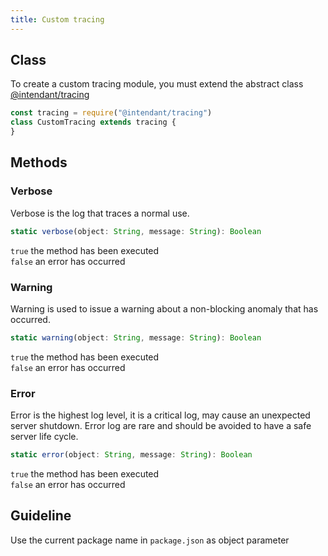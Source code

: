 ```yaml
---
title: Custom tracing
---
```


## Class
To create a custom tracing module, you must extend the abstract class [@intendant/tracing](https://www.npmjs.com/package/@intendant/tracing)

```js
const tracing = require("@intendant/tracing") 
class CustomTracing extends tracing {
}
```
## Methods
### Verbose
Verbose is the log that traces a normal use.  

```js 
static verbose(object: String, message: String): Boolean 
```
  
`true` the method has been executed  
`false` an error has occurred  


### Warning
Warning is used to issue a warning about a non-blocking anomaly that has occurred.

```js 
static warning(object: String, message: String): Boolean
``` 
  
`true` the method has been executed  
`false` an error has occurred  

### Error
Error is the highest log level, it is a critical log, may cause an unexpected server shutdown. Error log are rare and should be avoided to have a safe server life cycle. 

```js 
static error(object: String, message: String): Boolean
```
  
`true` the method has been executed  
`false` an error has occurred  

## Guideline
Use the current package name in `package.json` as object parameter 



